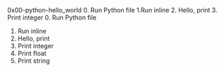 0x00-python-hello_world
0. Run Python file
1.Run inline
2. Hello, print
3. Print integer
0. Run Python file
1. Run inline
2. Hello, print
3. Print integer
4. Print float
5. Print string
